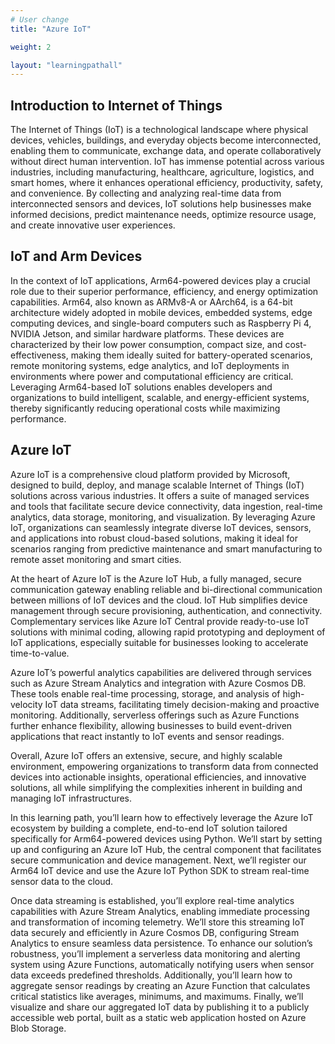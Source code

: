 ```yaml
---
# User change
title: "Azure IoT"

weight: 2

layout: "learningpathall"
---
```


## Introduction to Internet of Things
The Internet of Things (IoT) is a technological landscape where physical devices, vehicles, buildings, and everyday objects become interconnected, enabling them to communicate, exchange data, and operate collaboratively without direct human intervention. IoT has immense potential across various industries, including manufacturing, healthcare, agriculture, logistics, and smart homes, where it enhances operational efficiency, productivity, safety, and convenience. By collecting and analyzing real-time data from interconnected sensors and devices, IoT solutions help businesses make informed decisions, predict maintenance needs, optimize resource usage, and create innovative user experiences.

## IoT and Arm Devices
In the context of IoT applications, Arm64-powered devices play a crucial role due to their superior performance, efficiency, and energy optimization capabilities. Arm64, also known as ARMv8-A or AArch64, is a 64-bit architecture widely adopted in mobile devices, embedded systems, edge computing devices, and single-board computers such as Raspberry Pi 4, NVIDIA Jetson, and similar hardware platforms. These devices are characterized by their low power consumption, compact size, and cost-effectiveness, making them ideally suited for battery-operated scenarios, remote monitoring systems, edge analytics, and IoT deployments in environments where power and computational efficiency are critical. Leveraging Arm64-based IoT solutions enables developers and organizations to build intelligent, scalable, and energy-efficient systems, thereby significantly reducing operational costs while maximizing performance.

## Azure IoT
Azure IoT is a comprehensive cloud platform provided by Microsoft, designed to build, deploy, and manage scalable Internet of Things (IoT) solutions across various industries. It offers a suite of managed services and tools that facilitate secure device connectivity, data ingestion, real-time analytics, data storage, monitoring, and visualization. By leveraging Azure IoT, organizations can seamlessly integrate diverse IoT devices, sensors, and applications into robust cloud-based solutions, making it ideal for scenarios ranging from predictive maintenance and smart manufacturing to remote asset monitoring and smart cities.

At the heart of Azure IoT is the Azure IoT Hub, a fully managed, secure communication gateway enabling reliable and bi-directional communication between millions of IoT devices and the cloud. IoT Hub simplifies device management through secure provisioning, authentication, and connectivity. Complementary services like Azure IoT Central provide ready-to-use IoT solutions with minimal coding, allowing rapid prototyping and deployment of IoT applications, especially suitable for businesses looking to accelerate time-to-value.

Azure IoT’s powerful analytics capabilities are delivered through services such as Azure Stream Analytics and integration with Azure Cosmos DB. These tools enable real-time processing, storage, and analysis of high-velocity IoT data streams, facilitating timely decision-making and proactive monitoring. Additionally, serverless offerings such as Azure Functions further enhance flexibility, allowing businesses to build event-driven applications that react instantly to IoT events and sensor readings.

Overall, Azure IoT offers an extensive, secure, and highly scalable environment, empowering organizations to transform data from connected devices into actionable insights, operational efficiencies, and innovative solutions, all while simplifying the complexities inherent in building and managing IoT infrastructures.

In this learning path, you’ll learn how to effectively leverage the Azure IoT ecosystem by building a complete, end-to-end IoT solution tailored specifically for Arm64-powered devices using Python. We’ll start by setting up and configuring an Azure IoT Hub, the central component that facilitates secure communication and device management. Next, we’ll register our Arm64 IoT device and use the Azure IoT Python SDK to stream real-time sensor data to the cloud.

Once data streaming is established, you’ll explore real-time analytics capabilities with Azure Stream Analytics, enabling immediate processing and transformation of incoming telemetry. We’ll store this streaming IoT data securely and efficiently in Azure Cosmos DB, configuring Stream Analytics to ensure seamless data persistence. To enhance our solution’s robustness, you’ll implement a serverless data monitoring and alerting system using Azure Functions, automatically notifying users when sensor data exceeds predefined thresholds. Additionally, you’ll learn how to aggregate sensor readings by creating an Azure Function that calculates critical statistics like averages, minimums, and maximums. Finally, we’ll visualize and share our aggregated IoT data by publishing it to a publicly accessible web portal, built as a static web application hosted on Azure Blob Storage.
